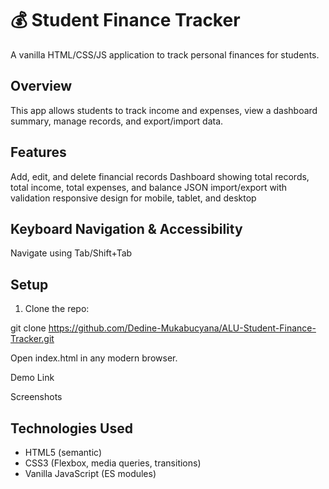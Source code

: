 # 💰 Student Finance Tracker
A vanilla HTML/CSS/JS application to track personal finances for students. 
## Overview
This app allows students to track income and expenses, view a dashboard summary, manage records, and export/import data. 
## Features
 Add, edit, and delete financial records
 Dashboard showing total records, total income, total expenses, and balance
 JSON import/export with validation
 responsive design for mobile, tablet, and desktop
## Keyboard Navigation & Accessibility
 Navigate using Tab/Shift+Tab
## Setup
1. Clone the repo:

git clone https://github.com/Dedine-Mukabucyana/ALU-Student-Finance-Tracker.git

Open index.html in any modern browser.

Demo Link

Screenshots
## Technologies Used
- HTML5 (semantic)
- CSS3 (Flexbox, media queries, transitions)
- Vanilla JavaScript (ES modules)